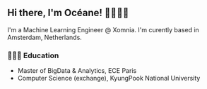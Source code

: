 ## Hi there, I'm Océane! 👋👩🏻‍💻

I'm a Machine Learning Engineer @ Xomnia. I'm curently based in Amsterdam, Netherlands.

### 👩🏻‍🎓 Education
- Master of BigData & Analytics, ECE Paris
- Computer Science (exchange), KyungPook National University
